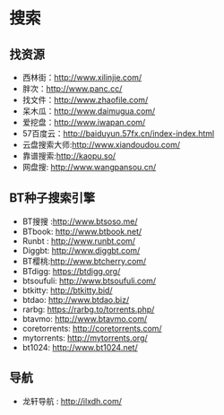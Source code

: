 # 搜索

## 找资源
+ 西林街：http://www.xilinjie.com/
+ 胖次：http://www.panc.cc/
+ 找文件：http://www.zhaofile.com/
+ 呆木瓜：http://www.daimugua.com/
+ 爱挖盘：http://www.iwapan.com/
+ 57百度云：http://baiduyun.57fx.cn/index-index.html
+ 云盘搜索大师:http://www.xiandoudou.com/
+ 靠谱搜索:http://kaopu.so/
+ 网盘搜: http://www.wangpansou.cn/

## BT种子搜索引擎
+ BT搜搜  :http://www.btsoso.me/
+ BTbook:  http://www.btbook.net/
+ Runbt : http://www.runbt.com/
+ Diggbt:  http://www.diggbt.com/
+ BT樱桃:http://www.btcherry.com/
+ BTdigg:  https://btdigg.org/
+ btsoufuli:  http://www.btsoufuli.com/
+ btkitty:  http://btkitty.bid/
+ btdao:  http://www.btdao.biz/
+ rarbg:  https://rarbg.to/torrents.php/
+ btavmo:  http://www.btavmo.com/
+ coretorrents:  http://coretorrents.com/
+ mytorrents:  http://mytorrents.org/
+ bt1024:  http://www.bt1024.net/


## 导航
+ 龙轩导航 : http://ilxdh.com/